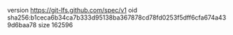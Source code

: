 version https://git-lfs.github.com/spec/v1
oid sha256:b1ceca6b34ca7b333d95138ba367878cd78fd0253f5dff6cfa674a439d6baa78
size 162596
